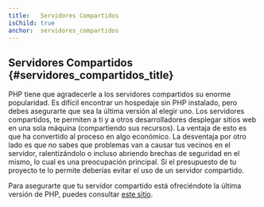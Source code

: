 ```yaml
---
title:   Servidores Compartidos
isChild: true
anchor:  servidores_compartidos
---
```


## Servidores Compartidos {#servidores_compartidos_title}

PHP tiene que agradecerle a los servidores compartidos su enorme popularidad. Es difícil encontrar un hospedaje sin PHP instalado, pero debes asegurarte que sea la última versión al elegir uno. Los servidores compartidos, te permiten a ti y a otros desarrolladores desplegar sitios web en una sola máquina (compartiendo sus recursos). La ventaja de esto es que ha convertido al proceso en algo económico. La desventaja por otro lado es que no sabes que problemas van a causar tus vecinos en el servidor, ralentizándolo o incluso abriendo brechas de seguridad en el mismo, lo cual es una preocupación principal. Si el presupuesto de tu proyecto te lo permite deberías evitar el uso de un servidor compartido.

Para asegurarte que tu servidor compartido está ofreciéndote la última versión de PHP, puedes consultar [este sitio](http://phpversions.info/shared-hosting/).